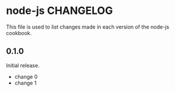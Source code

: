 # node-js CHANGELOG

This file is used to list changes made in each version of the node-js cookbook.

## 0.1.0

Initial release.

- change 0
- change 1
